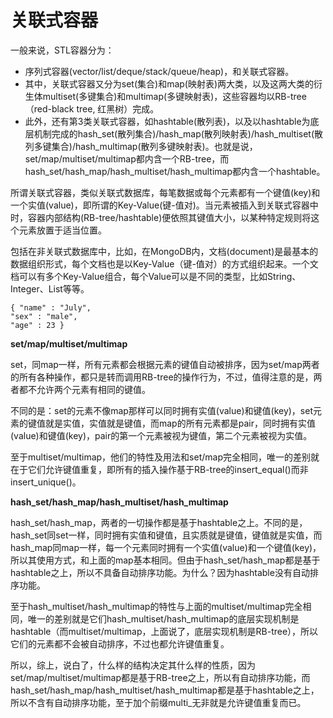 # 关联式容器

一般来说，STL容器分为：

 - 序列式容器(vector/list/deque/stack/queue/heap)，和关联式容器。
- 其中，关联式容器又分为set(集合)和map(映射表)两大类，以及这两大类的衍生体multiset(多键集合)和multimap(多键映射表)，这些容器均以RB-tree（red-black tree, 红黑树）完成。
- 此外，还有第3类关联式容器，如hashtable(散列表)，以及以hashtable为底层机制完成的hash_set(散列集合)/hash_map(散列映射表)/hash_multiset(散列多键集合)/hash_multimap(散列多键映射表)。也就是说，set/map/multiset/multimap都内含一个RB-tree，而hash_set/hash_map/hash_multiset/hash_multimap都内含一个hashtable。  

所谓关联式容器，类似关联式数据库，每笔数据或每个元素都有一个键值(key)和一个实值(value)，即所谓的Key-Value(键-值对)。当元素被插入到关联式容器中时，容器内部结构(RB-tree/hashtable)便依照其键值大小，以某种特定规则将这个元素放置于适当位置。

包括在非关联式数据库中，比如，在MongoDB内，文档(document)是最基本的数据组织形式，每个文档也是以Key-Value（键-值对）的方式组织起来。一个文档可以有多个Key-Value组合，每个Value可以是不同的类型，比如String、Integer、List等等。 

	{ "name" : "July",  
	"sex" : "male",  
	"age" : 23 }  

**set/map/multiset/multimap**

set，同map一样，所有元素都会根据元素的键值自动被排序，因为set/map两者的所有各种操作，都只是转而调用RB-tree的操作行为，不过，值得注意的是，两者都不允许两个元素有相同的键值。

不同的是：set的元素不像map那样可以同时拥有实值(value)和键值(key)，set元素的键值就是实值，实值就是键值，而map的所有元素都是pair，同时拥有实值(value)和键值(key)，pair的第一个元素被视为键值，第二个元素被视为实值。
    
至于multiset/multimap，他们的特性及用法和set/map完全相同，唯一的差别就在于它们允许键值重复，即所有的插入操作基于RB-tree的insert_equal()而非insert_unique()。

**hash_set/hash_map/hash_multiset/hash_multimap**

hash_set/hash_map，两者的一切操作都是基于hashtable之上。不同的是，hash_set同set一样，同时拥有实值和键值，且实质就是键值，键值就是实值，而hash_map同map一样，每一个元素同时拥有一个实值(value)和一个键值(key)，所以其使用方式，和上面的map基本相同。但由于hash_set/hash_map都是基于hashtable之上，所以不具备自动排序功能。为什么？因为hashtable没有自动排序功能。

至于hash_multiset/hash_multimap的特性与上面的multiset/multimap完全相同，唯一的差别就是它们hash_multiset/hash_multimap的底层实现机制是hashtable（而multiset/multimap，上面说了，底层实现机制是RB-tree），所以它们的元素都不会被自动排序，不过也都允许键值重复。

所以，综上，说白了，什么样的结构决定其什么样的性质，因为set/map/multiset/multimap都是基于RB-tree之上，所以有自动排序功能，而hash_set/hash_map/hash_multiset/hash_multimap都是基于hashtable之上，所以不含有自动排序功能，至于加个前缀multi_无非就是允许键值重复而已。
